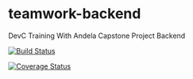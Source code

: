 # teamwork-backend
DevC Training With Andela Capstone Project Backend 

[![Build Status](https://travis-ci.com/jafman/teamwork-backend.svg?branch=master)](https://travis-ci.com/jafman/teamwork-backend)

[![Coverage Status](https://coveralls.io/repos/github/jafman/teamwork-backend/badge.svg?branch=master)](https://coveralls.io/github/jafman/teamwork-backend?branch=master)
